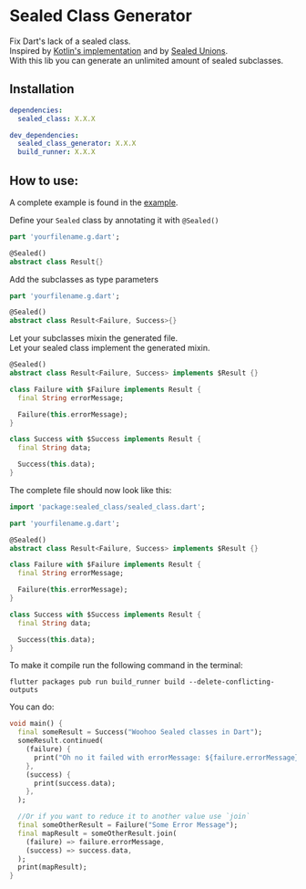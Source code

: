 # Sealed Class Generator

Fix Dart's lack of a sealed class.  
Inspired by [Kotlin's implementation](https://kotlinlang.org/docs/reference/sealed-classes.html) and by [Sealed Unions](https://pub.dev/packages/sealed_unions).  
With this lib you can generate an unlimited amount of sealed subclasses.

## Installation

```yaml
dependencies:
  sealed_class: X.X.X

dev_dependencies:
  sealed_class_generator: X.X.X
  build_runner: X.X.X
```

## How to use:

A complete example is found in the [example](https://github.com/timrijckaert/sealed_class_generator/tree/master/example).  

Define your `Sealed` class by annotating it with `@Sealed()`  

```dart
part 'yourfilename.g.dart';

@Sealed()
abstract class Result{}
```

Add the subclasses as type parameters  

```dart
part 'yourfilename.g.dart';

@Sealed()
abstract class Result<Failure, Success>{}
```

Let your subclasses mixin the generated file.  
Let your sealed class implement the generated mixin.

```dart
@Sealed()
abstract class Result<Failure, Success> implements $Result {}

class Failure with $Failure implements Result {
  final String errorMessage;

  Failure(this.errorMessage);
}

class Success with $Success implements Result {
  final String data;

  Success(this.data);
}
```

The complete file should now look like this:  

````dart
import 'package:sealed_class/sealed_class.dart';

part 'yourfilename.g.dart';

@Sealed()
abstract class Result<Failure, Success> implements $Result {}

class Failure with $Failure implements Result {
  final String errorMessage;

  Failure(this.errorMessage);
}

class Success with $Success implements Result {
  final String data;

  Success(this.data);
}
````

To make it compile run the following command in the terminal:  

```shell script
flutter packages pub run build_runner build --delete-conflicting-outputs
```

You can do:  

```dart
void main() {
  final someResult = Success("Woohoo Sealed classes in Dart");
  someResult.continued(
    (failure) {
      print("Oh no it failed with errorMessage: ${failure.errorMessage}");
    },
    (success) {
      print(success.data);
    },
  );

  //Or if you want to reduce it to another value use `join`
  final someOtherResult = Failure("Some Error Message");
  final mapResult = someOtherResult.join(
    (failure) => failure.errorMessage,
    (success) => success.data,
  );
  print(mapResult);
}
```
